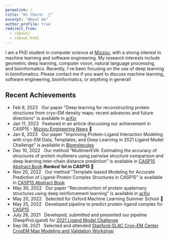 ```yaml
---
permalink: /
title: "Hi there!  👋"
excerpt: "About me"
author_profile: true
redirect_from: 
  - /about/
  - /about.html
---
```


I am a PhD student in computer science at <a href="https://missouri.edu" target="_blank"> Mizzou</a>, with a strong interest in machine learning and software engineering. My research interests include geometric deep learning, computer vision, natural language processing, and bioinformatics. Recently, I've been focusing on the use of deep learning in bioinfomatics. Please contact me if you want to discuss machine learning, software engineering, bioinformatics, or anything in general! 

## Recent Achievements

* Feb 9, 2023 &nbsp; Our paper "Deep learning for reconstructing protein structures from cryo-EM density maps: recent advances and future directions" is available in <a href="https://doi.org/10.1016/j.sbi.2023.102536" target="_blank">arXiv</a> 
* Jan 11, 2023 &nbsp; Featured in an article discussing our achievement in CASP15 - <a href="https://engineering.missouri.edu/2023/mizzou-team-ranks-first-in-category-at-casp15-protein-prediction-competition/" target="_blank">Mizzou Engineering News</a> 🌟
* Jan 6, 2023 &nbsp; Our paper "Improving Protein–Ligand Interaction Modeling with cryo-EM Data, Templates, and Deep Learning in 2021 Ligand Model Challenge" is available in <a href="https://www.mdpi.com/2218-273X/13/1/132" target="_blank">Biomolecules </a> 
* Dec 10, 2022 &nbsp; Our method "MultimerEVA: Estimating the accuracy of structures of protein
multimers using pairwise structure comparison and deep learning inter-chain distance prediction" is available in  <a href="https://predictioncenter.org/casp15/doc/CASP15_Abstracts.pdf" target="_blank">CASP15 Abstract Book</a>  ***Ranked 1st in CASP15*** 🎉
* Nov 20, 2022 &nbsp; Our method "Template-based Modeling for Accurate Prediction of Ligand-Protein Complex Structures in CASP15" is available in  <a href="https://predictioncenter.org/casp15/doc/CASP15_Abstracts.pdf" target="_blank">CASP15 Abstract Book</a> 
* May 30, 2022 &nbsp; Our paper "Reconstruction of protein quaternary structures using deep reinforcement learning" is available in <a href="https://doi.org/10.48550/arXiv.2205.13594" target="_blank">arXiv</a> 
* May 20, 2022 &nbsp; Selected for Oxford Machine Learning Summer School 🌟
* May 25, 2022 &nbsp; Developed pipeline to predict protein-ligand complex for <a href="https://predictioncenter.org/casp15/index.cgi" target="_blank">CASP15</a>
* July 26, 2021 &nbsp; Developed, submitted and presented our pipeline (DeepProLigand) for <a href="https://challenges.emdataresource.org/?q=2021-model-challenge" target="_blank">2021 Ligand Model Challenge</a>
* Sep 08, 2021 &nbsp; Selected and attended <a href="https://cryoem-s2c2.slac.stanford.edu/" target="_blank">Stanford-SLAC Cryo-EM Center CryoEM Map Modeling and Validation Workshop</a>
